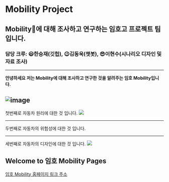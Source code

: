 # Mobility Project
## Mobility🚗에 대해 조사하고 연구하는 임호고 프로젝트 팀입니다.
### 담당 크루: 😃한승재(깃헙), 😉김동욱(챗봇), 😎이현수(시나리오 디자인 및 자료 조사)

---


**안녕하세요 저는 Mobility에 대해 조사하고 연구한 것을 알려주는 임호 Mobility입니다.**

![image](https://user-images.githubusercontent.com/88136823/129297968-0a379212-f9a0-4097-a5f8-aee750bcd369.png)
---

첫번째로 자동차 원리에 대한 것 입니다.
![](https://user-images.githubusercontent.com/88136823/129297443-f8731b73-8dc6-49fc-bedf-a121da0ffb58.png)

---

두번째로 자동차의 위험성에 대한 것 입니다.
![]()

---

세번째로 자동차의 디자인에 대한 것 입니다.
![](https://user-images.githubusercontent.com/88136823/129297295-696a0cff-55a5-49d3-90cd-2f1a3f062a91.png)

## Welcome to 임호 Mobility Pages

[임호 Mobility 홈페이지 링크 주소](https://dongwook12.github.io/chatbot/)


